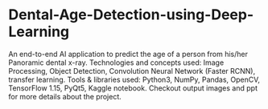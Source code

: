 # Dental-Age-Detection-using-Deep-Learning

An end-to-end AI application to predict the age of a person from his/her Panoramic dental x-ray.
Technologies and concepts used: Image Processing, Object Detection, Convolution Neural Network (Faster RCNN), transfer learning.
Tools & libraries used: Python3, NumPy, Pandas, OpenCV, TensorFlow 1.15, PyQt5, Kaggle notebook.
Checkout output images and ppt for more details about the project.
